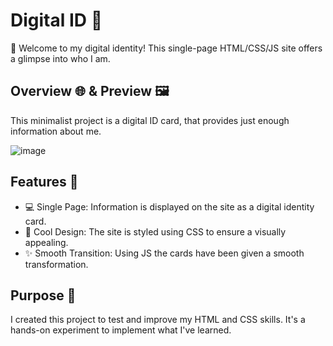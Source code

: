 # Digital ID 👤

👋 Welcome to my digital identity! This single-page HTML/CSS/JS site offers a glimpse into who I am.

## Overview 🌐 & Preview 🖼️

This minimalist project is a digital ID card, that provides just enough information about me.

![image](https://github.com/JinxSeven/Digital_Id/assets/164835921/2c9fc070-229c-43dc-bd11-f18119bee117)

## Features 🚀

- 💻 Single Page: Information is displayed on the site as a digital identity card.
- 🎨 Cool Design: The site is styled using CSS to ensure a visually appealing.
- ✨ Smooth Transition: Using JS the cards have been given a smooth transformation.

## Purpose 🧪

I created this project to test and improve my HTML and CSS skills. It's a hands-on experiment to implement what I've learned.
